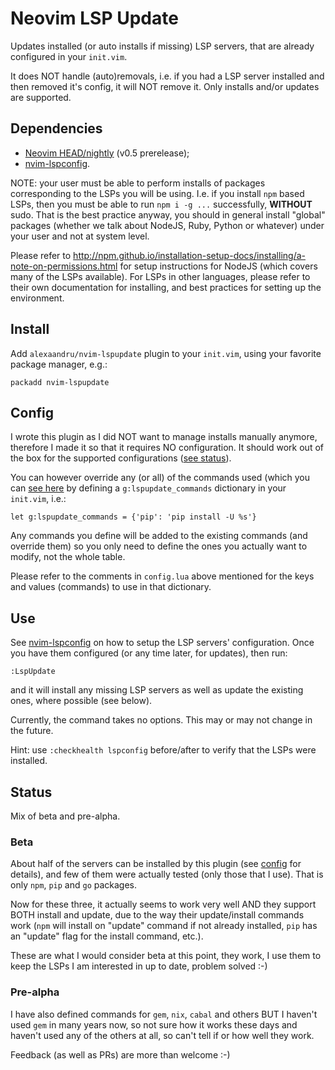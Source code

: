 # Neovim LSP Update

Updates installed (or auto installs if missing) LSP servers, that are already
configured in your `init.vim`.

It does NOT handle (auto)removals, i.e. if you had a LSP
server installed and then removed it's config, it will NOT
remove it. Only installs and/or updates are supported.

## Dependencies

- [Neovim HEAD/nightly](https://github.com/neovim/neovim/releases/tag/nightly) (v0.5 prerelease);
- [nvim-lspconfig](https://github.com/neovim/nvim-lspconfig).

NOTE: your user must be able to perform installs of packages corresponding to the LSPs
you will be using. I.e. if you install `npm` based LSPs, then you must be able to
run `npm i -g ...` successfully, **WITHOUT** sudo. That is the best practice anyway,
you should in general install "global" packages (whether we talk about NodeJS, Ruby,
Python or whatever) under your user and not at system level.

Please refer to http://npm.github.io/installation-setup-docs/installing/a-note-on-permissions.html
for setup instructions for NodeJS (which covers many of the LSPs available). For
LSPs in other languages, please refer to their own documentation for installing,
and best practices for setting up the environment.

## Install

Add `alexaandru/nvim-lspupdate` plugin to your `init.vim`, using your favorite
package manager, e.g.:

```
packadd nvim-lspupdate
```

## Config

I wrote this plugin as I did NOT want to manage installs manually anymore,
therefore I made it so that it requires NO configuration. It should work
out of the box for the supported configurations ([see status](#status)).

You can however override any (or all) of the commands used (which you can
[see here](lua/lspupdate/config.lua#L85) by defining a `g:lspupdate_commands`
dictionary in your `init.vim`, i.e.:

```VimL
let g:lspupdate_commands = {'pip': 'pip install -U %s'}
```

Any commands you define will be added to the existing commands (and override
them) so you only need to define the ones you actually want to modify, not the
whole table.

Please refer to the comments in `config.lua` above mentioned for the keys
and values (commands) to use in that dictionary.

## Use

See [nvim-lspconfig](https://github.com/neovim/nvim-lspconfig#quickstart) on
how to setup the LSP servers' configuration. Once you have them configured
(or any time later, for updates), then run:

```
:LspUpdate
```

and it will install any missing LSP servers as well as update the existing ones,
where possible (see below).

Currently, the command takes no options. This may or may not change in the future.

Hint: use `:checkhealth lspconfig` before/after to verify that the LSPs were
installed.

## Status

Mix of beta and pre-alpha.

### Beta

About half of the servers can be installed by this plugin (see [config](lua/lspupdate/config.lua)
for details), and few of them were actually tested (only those that I use).
That is only `npm`, `pip` and `go` packages.

Now for these three, it actually seems to work very well AND they support
BOTH install and update, due to the way their update/install commands work
(`npm` will install on "update" command if not already installed, `pip` has
an "update" flag for the install command, etc.).

These are what I would consider beta at this point, they work, I use them to
keep the LSPs I am interested in up to date, problem solved :-)

### Pre-alpha

I have also defined commands for `gem`, `nix`, `cabal` and others BUT I haven't
used `gem` in many years now, so not sure how it works these days and haven't
used any of the others at all, so can't tell if or how well they work.

Feedback (as well as PRs) are more than welcome :-)
